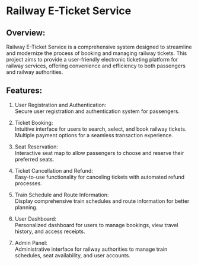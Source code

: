 # Railway E-Ticket Service

## Overview:
Railway E-Ticket Service is a comprehensive system designed to streamline and modernize the process of booking and managing railway tickets. This project aims to provide a user-friendly electronic ticketing platform for railway services, offering convenience and efficiency to both passengers and railway authorities.

## Features:
1. User Registration and Authentication:<br>
   Secure user registration and authentication system for passengers.<br>

2. Ticket Booking:<br>
  Intuitive interface for users to search, select, and book railway tickets.<br>
  Multiple payment options for a seamless transaction experience.<br>
  
3. Seat Reservation:<br>
  Interactive seat map to allow passengers to choose and reserve their preferred seats.<br>
  
4. Ticket Cancellation and Refund:<br>
  Easy-to-use functionality for canceling tickets with automated refund processes.<br>
  
5. Train Schedule and Route Information:<br>
  Display comprehensive train schedules and route information for better planning.<br>
  
6. User Dashboard:<br>
   Personalized dashboard for users to manage bookings, view travel history, and access receipts.<br>
   
7. Admin Panel:<br>
  Administrative interface for railway authorities to manage train schedules, seat availability, and user accounts.
